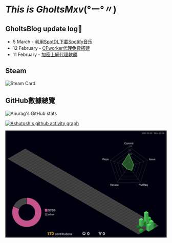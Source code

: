 # *This is GholtsMxv*(°ー°〃)

## GholtsBlog update log🥸
<!-- feed start -->
- 5 March - [利用SpotDL下載Spotify音乐](https://gholtsmxv.github.io/Download-music-for-free-on-Spotify/)
- 12 February - [CFworker代理免費搭建](https://gholtsmxv.github.io/Proxy-for-cfworker/)
- 11 February - [加密上網代理軟體](https://gholtsmxv.github.io/Application-proxy/)
<!-- feed end -->

## Steam
![Steam Card](https://card.yuy1n.io/card/76561199492929554/tokyonight,en,badge,group,badges,games,reviews)

## GitHub數據總覽

![Anurag's GitHub stats](https://github-readme-stats.vercel.app/api?username=Gholts&show_icons=true&theme=tokyonight)

[![Ashutosh's github activity graph](https://github-readme-activity-graph.vercel.app/graph?username=Gholts&theme=tokyo-night)](https://github.com/ashutosh00710/github-readme-activity-graph)

![profile-3d](./profile-3d-contrib/profile-night-green.svg)
